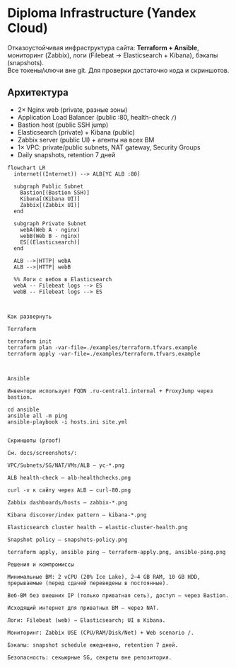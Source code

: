 # Diploma Infrastructure (Yandex Cloud)

Отказоустойчивая инфраструктура сайта: **Terraform + Ansible**, мониторинг (Zabbix), логи (Filebeat → Elasticsearch + Kibana), бэкапы (snapshots).  
Все токены/ключи вне git. Для проверки достаточно кода и скриншотов.

## Архитектура

- 2× Nginx web (private, разные зоны)
- Application Load Balancer (public :80, health-check `/`)
- Bastion host (public SSH jump)
- Elasticsearch (private) + Kibana (public)
- Zabbix server (public UI) + агенты на всех ВМ
- 1× VPC: private/public subnets, NAT gateway, Security Groups
- Daily snapshots, retention 7 дней

```mermaid
flowchart LR
  internet((Internet)) --> ALB[YC ALB :80]

  subgraph Public Subnet
    Bastion[(Bastion SSH)]
    Kibana[(Kibana UI)]
    Zabbix[(Zabbix UI)]
  end

  subgraph Private Subnet
    webA(Web A - nginx)
    webB(Web B - nginx)
    ES[(Elasticsearch)]
  end

  ALB -->|HTTP| webA
  ALB -->|HTTP| webB

  %% Логи с вебов в Elasticsearch
  webA -- Filebeat logs --> ES
  webB -- Filebeat logs --> ES



Как развернуть

Terraform

terraform init
terraform plan -var-file=./examples/terraform.tfvars.example
terraform apply -var-file=./examples/terraform.tfvars.example



Ansible

Инвентори использует FQDN .ru-central1.internal + ProxyJump через bastion.

cd ansible
ansible all -m ping
ansible-playbook -i hosts.ini site.yml


Скриншоты (proof)

См. docs/screenshots/:

VPC/Subnets/SG/NAT/VMs/ALB — yc-*.png

ALB health-check — alb-healthchecks.png

curl -v к сайту через ALB — curl-80.png

Zabbix dashboards/hosts — zabbix-*.png

Kibana discover/index pattern — kibana-*.png

Elasticsearch cluster health — elastic-cluster-health.png

Snapshot policy — snapshots-policy.png

terraform apply, ansible ping — terraform-apply.png, ansible-ping.png

Решения и компромиссы

Минимальные ВМ: 2 vCPU (20% Ice Lake), 2–4 GB RAM, 10 GB HDD, прерываемые (перед сдачей переведены в постоянные).

Веб-ВМ без внешних IP (только приватная сеть), доступ — через Bastion.

Исходящий интернет для приватных ВМ — через NAT.

Логи: Filebeat (web) → Elasticsearch; UI в Kibana.

Мониторинг: Zabbix USE (CPU/RAM/Disk/Net) + Web scenario /.

Бэкапы: snapshot schedule ежедневно, retention 7 дней.

Безопасность: секьюрные SG, секреты вне репозитория.
